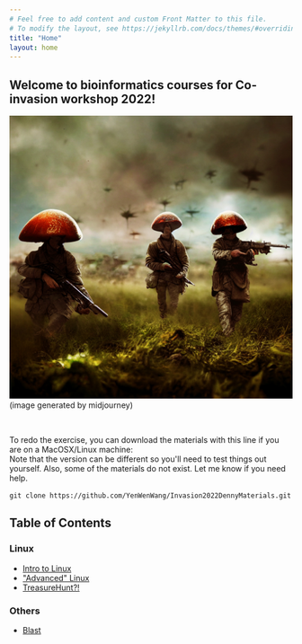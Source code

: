 ```yaml
---
# Feel free to add content and custom Front Matter to this file.
# To modify the layout, see https://jekyllrb.com/docs/themes/#overriding-theme-defaults
title: "Home"
layout: home
---
```


## Welcome to bioinformatics courses for Co-invasion workshop 2022!

![soldiers](/img/soldiers.jpg)
(image generated by midjourney)

<br/>

To redo the exercise, you can download the materials with this line if you are on a MacOSX/Linux machine:  
Note that the version can be different so you'll need to test things out yourself. 
Also, some of the materials do not exist. Let me know if you need help.


```
git clone https://github.com/YenWenWang/Invasion2022DennyMaterials.git
```

## Table of Contents
### Linux
- [Intro to Linux](Linux/Intro)  
- ["Advanced" Linux](Linux/Advance)
- [TreasureHunt?!](Linux/TreasureHunt)

### Others
- [Blast](misc/blast)
